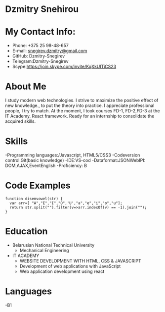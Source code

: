 # Dzmitry Snehirou

# My Contact Info:
- Phone: +375 25 98-48-657
- E-mail: snegirev.dzmitry@gmail.com
- GitHub: Dzmitry-Snegirev
- Telegram:Dzmitry-Snegirev
- Scype:https://join.skype.com/invite/KqXkUlTiCS23

# About Me
I study modern web technologies. I strive to maximize the positive effect of new knowledge., to put the theory into practice. I appreciate professional people, I try to match. At the moment, I took courses FD-1, FD-2,FD-3 at the IT Academy. React framework. Ready for an internship to consolidate the acquired skills.

# Skills
-Programming languages:/Javascript, HTML5/CSS3
-Codeversion control:Git(basic knowledge)
-IDE:VS-cod 
-Dataformat:JSONWebIPI: DOM,AJAX,EventEnglish 
-Proficiency: B
# Code Examples
```
function disemvowel(str) {
  var arr=[ "A","E","I","O",'U',"a","e","i","o","u"];
  return str.split("").filter(v=>arr.indexOf(v) == -1).join("");
}
```
# Education
- Belarusian National Technical University
    - Mechanical Engineering
- IT ACADEMY
    - WEBSITE DEVELOPMENT WITH HTML,  CSS & JAVASCRIPT
    - Development of web applications with JavaScript
    - Web application development using react
     
# Languages
-B1